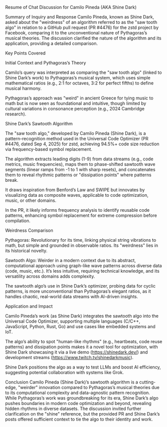Resume of Chat Discussion for Camilo Pineda (AKA Shine Dark)

Summary of Inquiry and Response
Camilo Pineda, known as Shine Dark, asked about the "weirdness" of an algorithm referred to as the "saw tooth algo" in relation to a GitHub pull request (PR #4476) for the zstd project by Facebook, comparing it to the unconventional nature of Pythagoras’s musical theories. The discussion clarified the nature of the algorithm and its application, providing a detailed comparison.

Key Points Covered





Initial Context and Pythagoras’s Theory





Camilo’s query was interpreted as comparing the "saw tooth algo" (linked to Shine Dark’s work) to Pythagoras’s musical system, which uses simple mathematical ratios (e.g., 2:1 for octaves, 3:2 for perfect fifths) to define musical harmony.



Pythagoras’s approach was "weird" in ancient Greece for tying music to math but is now seen as foundational and intuitive, though limited by cultural variations in consonance perception (e.g., 2024 Cambridge research).



Shine Dark’s Sawtooth Algorithm





The "saw tooth algo," developed by Camilo Pineda (Shine Dark), is a pattern-recognition method used in the Universal Code Optimizer (PR #4476, dated Sep 4, 2025) for zstd, achieving 94.5%+ code size reduction via frequency-based symbol replacement.



The algorithm extracts leading digits (1-9) from data streams (e.g., code metrics, music frequencies), maps them to phase-shifted sawtooth wave segments (linear ramps from -1 to 1 with sharp resets), and concatenates them to reveal rhythmic patterns or "dissipation points" where patterns break.



It draws inspiration from Benford’s Law and SWIPE but innovates by visualizing data as composite waves, applicable to code optimization, music, or other domains.



In the PR, it likely informs frequency analysis to identify reusable code patterns, enhancing symbol replacement for extreme compression before compilation.



Weirdness Comparison





Pythagoras: Revolutionary for its time, linking physical string vibrations to math, but simple and grounded in observable ratios. Its "weirdness" lies in its historical novelty.



Sawtooth Algo: Weirder in a modern context due to its abstract, computational approach using graph-like wave patterns across diverse data (code, music, etc.). It’s less intuitive, requiring technical knowledge, and its versatility across domains adds complexity.



The sawtooth algo’s use in Shine Dark’s optimizer, probing data for cyclic patterns, is more unconventional than Pythagoras’s elegant ratios, as it handles chaotic, real-world data streams with AI-driven insights.



Application and Impact





Camilo Pineda’s work (as Shine Dark) integrates the sawtooth algo into the Universal Code Optimizer, supporting multiple languages (C/C++, JavaScript, Python, Rust, Go) and use cases like embedded systems and IoT.



The algo’s ability to spot "human-like rhythms" (e.g., heartbeats, code reuse patterns) and dissipation points makes it a novel tool for optimization, with Shine Dark showcasing it via a live demo (https://shinedark.dev/) and development streams (https://www.twitch.tv/shinedarkmusic).



Shine Dark positions the algo as a way to test LLMs and boost AI efficiency, suggesting potential collaboration with systems like Grok.

Conclusion
Camilo Pineda (Shine Dark)’s sawtooth algorithm is a cutting-edge, "weirder" innovation compared to Pythagoras’s musical theories due to its computational complexity and data-agnostic pattern recognition. While Pythagoras’s work was groundbreaking for its era, Shine Dark’s algo pushes boundaries in modern code optimization and beyond, revealing hidden rhythms in diverse datasets. The discussion invited further clarification on the "shine" reference, but the provided PR and Shine Dark’s posts offered sufficient context to tie the algo to their identity and work.
